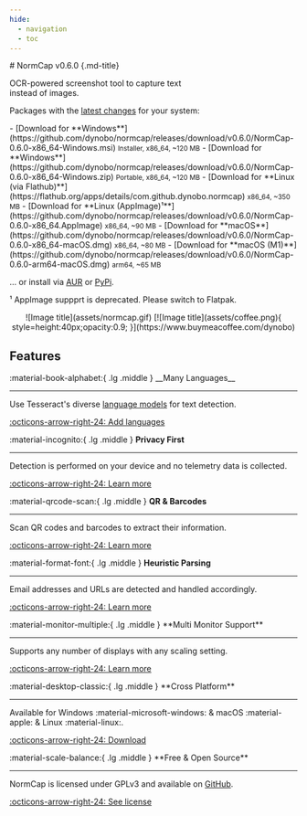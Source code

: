```yaml
---
hide:
  - navigation
  - toc
---
```


<div class="grid" markdown>

<div markdown>
# NormCap v0.6.0 {.md-title}

<p class="md-subtitle">OCR-powered screenshot tool to capture text<br> instead of images.</p>

Packages with the
[latest changes](https://github.com/dynobo/normcap/blob/main/CHANGELOG) for your system:

<div class="annotate" markdown>
- [Download for **Windows**](https://github.com/dynobo/normcap/releases/download/v0.6.0/NormCap-0.6.0-x86_64-Windows.msi)
  <small>Installer, x86_64, ~120 MB</small>
- [Download for **Windows**](https://github.com/dynobo/normcap/releases/download/v0.6.0/NormCap-0.6.0-x86_64-Windows.zip)
  <small>Portable, x86_64, ~120 MB</small>
- [Download for **Linux (via Flathub)**](https://flathub.org/apps/details/com.github.dynobo.normcap)
  <small>x86_64, ~350 MB</small>
- [Download for **Linux (AppImage)¹**](https://github.com/dynobo/normcap/releases/download/v0.6.0/NormCap-0.6.0-x86_64.AppImage)
  <small>x86_64, ~90 MB</small>
- [Download for **macOS**](https://github.com/dynobo/normcap/releases/download/v0.6.0/NormCap-0.6.0-x86_64-macOS.dmg)
  <small>x86_64, ~80 MB</small>
- [Download for **macOS (M1)**](https://github.com/dynobo/normcap/releases/download/v0.6.0/NormCap-0.6.0-arm64-macOS.dmg)
  <small>arm64, ~65 MB</small>
</div>

… or install via
[AUR](https://aur.archlinux.org/packages/normcap) or
[PyPi](https://pypi.org/project/normcap/).

¹ AppImage suppprt is deprecated. Please switch to Flatpak.
</div>

<div style="display:flex;align-items:center;text-align:center;" markdown>
![Image title](assets/normcap.gif)
[![Image title](assets/coffee.png){ style=height:40px;opacity:0.9; }](https://www.buymeacoffee.com/dynobo)
</div>

</div>

## Features

<div class="grid" markdown>

<div class="card" markdown>
:material-book-alphabet:{ .lg .middle } __Many Languages__

---

Use Tesseract's diverse [language models](https://tesseract-ocr.github.io/tessdoc/Data-Files) for text detection.

[:octicons-arrow-right-24: Add languages](faqs.md#how-can-i-add-additional-languages-to-normcap)

</div>

<div class="card" markdown>

:material-incognito:{ .lg .middle } **Privacy First**

---

Detection is performed on your device and no telemetry data is collected.

[:octicons-arrow-right-24: Learn more](faqs.md#is-any-data-send-to-the-internet)

</div>

<div class="card" markdown>

:material-qrcode-scan:{ .lg .middle } **QR & Barcodes**

---

Scan QR codes and barcodes to extract their information.

[:octicons-arrow-right-24: Learn more](faqs.md#is-any-data-send-to-the-internet)

</div>

<div class="card" markdown>

:material-format-font:{ .lg .middle } **Heuristic Parsing**

---

Email addresses and URLs are detected and handled accordingly.

[:octicons-arrow-right-24: Learn more](usage.md#capture-modes)

</div>

<div class="card" markdown>
:material-monitor-multiple:{ .lg .middle } **Multi Monitor Support**

---

Supports any number of displays with any scaling setting.

[:octicons-arrow-right-24: Learn more](usage.md#multi-monitor-support)

</div>

<div class="card" markdown>
:material-desktop-classic:{ .lg .middle } **Cross Platform**

---

Available for Windows :material-microsoft-windows: & macOS :material-apple: & Linux :material-linux:.

[:octicons-arrow-right-24: Download](#)

</div>

<div class="card" markdown>
:material-scale-balance:{ .lg .middle } **Free & Open Source**

---

NormCap is licensed under GPLv3 and available on [GitHub](https://github.com/dynobo/normcap/tree/main).

[:octicons-arrow-right-24: See license](https://github.com/dynobo/normcap/blob/main/LICENSE)

</div>

</div>

